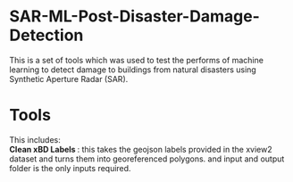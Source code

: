 # SAR-ML-Post-Disaster-Damage-Detection
This is a set of tools which was used to test the performs of machine learning to detect damage to buildings from natural disasters using Synthetic Aperture Radar (SAR).

# Tools
This includes:<br>
<b> Clean xBD Labels </b>:
this takes the geojson labels provided in the xview2 dataset and turns them into georeferenced polygons. and input and output folder is the only inputs required.
